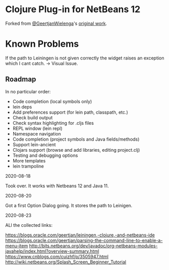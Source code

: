 # Clojure Plug-in for NetBeans 12

Forked from [@GeertjanWielenga](https://github.com/GeertjanWielenga)'s [original work](https://blogs.oracle.com/geertjan/entry/leiningen_clojure_and_netbeans_ide).

# Known Problems

If the path to Leiningen is not given correctly the widget raises an exception
which I cant catch. -> Visual Issue.

## Roadmap

In no particular order:

* Code completion (local symbols only)
* lein deps
* Add preferences support (for lein path, classpath, etc.)
* Check build output 
* Check syntax highlighting for .cljs files
* REPL window (lein repl)
* Namespace navigation
* Code completion (project symbols and Java fields/methods)
* Support lein-ancient
* Clojars support (browse and add libraries, editing project.clj)
* Testing and debugging options
* More templates
* lein trampoline

2020-08-18

Took over. It works with Netbeans 12 and Java 11.

2020-08-20

Got a first Option Dialog going. It stores the path to Leinigen.

2020-08-23

ALl the collected links:

https://blogs.oracle.com/geertjan/leiningen,-clojure,-and-netbeans-ide
https://blogs.oracle.com/geertjan/parsing-the-command-line-to-enable-a-menu-item
http://bits.netbeans.org/dev/javadoc/org-netbeans-modules-javahelp/index.html?overview-summary.html
https://www.cnblogs.com/cuizhf/p/3505947.html
http://wiki.netbeans.org/Splash_Screen_Beginner_Tutorial